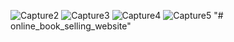 
![Capture2](https://user-images.githubusercontent.com/68269960/223936538-c29f54e8-8236-4bef-8094-effcc1f592a9.PNG)
![Capture3](https://user-images.githubusercontent.com/68269960/223936545-2724a307-eb64-4f27-a065-b2e66c1bb565.PNG)
![Capture4](https://user-images.githubusercontent.com/68269960/223936552-8aefbc74-6fc4-401e-981c-fe7d71ef3d7b.PNG)
![Capture5](https://user-images.githubusercontent.com/68269960/223936559-235c0ed1-cc36-4208-b226-0d9bc709a20d.PNG)
"# online_book_selling_website" 
